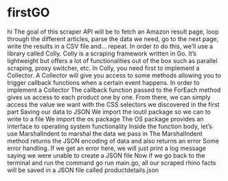 # firstGO
hi 
The goal  of this scraper API will be to fetch an Amazon result page, loop through the different articles, parse the data we need, go to the next page, write the results in a CSV file and… repeat.
In order to do this, we’ll use a library called Colly. Colly is a scraping framework written in Go. It’s lightweight but offers a lot of functionalities out of the box such as parallel scraping, proxy switcher, etc.
In Colly, you need first to implement a Collector. A Collector will give you access to some methods allowing you to trigger callback functions when a certain event happens. In order to implement a Collector
The callback function passed to the ForEach method gives us access to each product one by one. From there, we can simply access the value we want with the CSS selectors we discovered in the first part
Saving our data to JSON
We import the ioutil package so we can to write to a file
We import the os package
The OS package provides an interface to operating system functionality
Inside the function body, let’s use MarshalIndent to marshal the data we pass in
The MarshalIndent method returns the JSON encoding of data and also returns an error
Some error handling. If we get an error here, we will just print a log message saying we were unable to create a JSON file
Now if we go back to the terminal and run the command go run main.go, all our scraped rhino facts will be saved in a JSON file called productdetails.json
